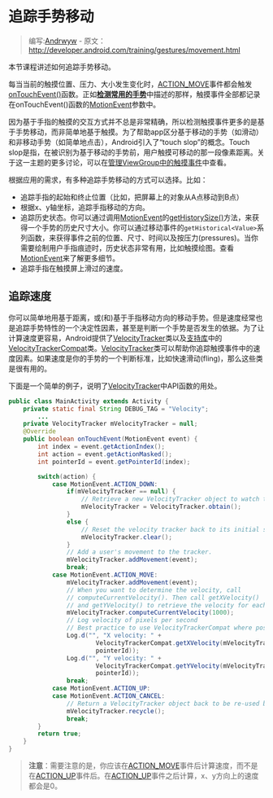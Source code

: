# 追踪手势移动

> 编写:[Andrwyw](https://github.com/Andrwyw) - 原文：<http://developer.android.com/training/gestures/movement.html>

本节课程讲述如何追踪手势移动。

每当当前的触摸位置、压力、大小发生变化时，[ACTION_MOVE](http://developer.android.com/reference/android/view/MotionEvent.html#ACTION_MOVE)事件都会触发<a href="http://developer.android.com/reference/android/view/View.html#onTouchEvent(android.view.MotionEvent)">onTouchEvent()</a>函数。正如[**检测常用的手势**](/detector.html)中描述的那样，触摸事件全部都记录在onTouchEvent()函数的[MotionEvent](http://developer.android.com/reference/android/view/MotionEvent.html)参数中。

因为基于手指的触摸的交互方式并不总是非常精确，所以检测触摸事件更多的是基于手势移动，而非简单地基于触摸。为了帮助app区分基于移动的手势（如滑动）和非移动手势（如简单地点击），Android引入了“touch slop”的概念。Touch slop是指，在被识别为基于移动的手势前，用户触摸可移动的那一段像素距离。关于这一主题的更多讨论，可以在[管理ViewGroup中的触摸事件](viewgroup.html)中查看。

根据应用的需求，有多种追踪手势移动的方式可以选择。比如：
* 追踪手指的起始和终止位置（比如，把屏幕上的对象从A点移动到B点）
* 根据x、y轴坐标，追踪手指移动的方向。
* 追踪历史状态。你可以通过调用[MotionEvent](http://developer.android.com/reference/android/view/MotionEvent.html)的<a href="http://developer.android.com/reference/android/view/MotionEvent.html#getHistorySize()">getHistorySize()</a>方法，来获得一个手势的历史尺寸大小。你可以通过移动事件的`getHistorical<Value>`系列函数，来获得事件之前的位置、尺寸、时间以及按压力(pressures)。当你需要绘制用户手指痕迹时，历史状态非常有用，比如触摸绘图。查看[MotionEvent](http://developer.android.com/reference/android/view/MotionEvent.html)来了解更多细节。
* 追踪手指在触摸屏上滑过的速度。

## 追踪速度
你可以简单地用基于距离，或(和)基于手指移动方向的移动手势。但是速度经常也是追踪手势特性的一个决定性因素，甚至是判断一个手势是否发生的依据。为了让计算速度更容易，Android提供了[VelocityTracker](http://developer.android.com/reference/android/view/VelocityTracker.html)类以及[支持库](http://developer.android.com/tools/support-library/index.html)中的[VelocityTrackerCompat](http://developer.android.com/reference/android/support/v4/view/VelocityTrackerCompat.html)类。[VelocityTracker](http://developer.android.com/reference/android/view/VelocityTracker.html)类可以帮助你追踪触摸事件中的速度因素。如果速度是你的手势的一个判断标准，比如快速滑动(fling)，那么这些类是很有用的。

下面是一个简单的例子，说明了[VelocityTracker](http://developer.android.com/reference/android/view/VelocityTracker.html)中API函数的用处。

```java
public class MainActivity extends Activity {
    private static final String DEBUG_TAG = "Velocity";
        ...
    private VelocityTracker mVelocityTracker = null;
    @Override
    public boolean onTouchEvent(MotionEvent event) {
        int index = event.getActionIndex();
        int action = event.getActionMasked();
        int pointerId = event.getPointerId(index);

        switch(action) {
            case MotionEvent.ACTION_DOWN:
                if(mVelocityTracker == null) {
                    // Retrieve a new VelocityTracker object to watch the velocity of a motion.
                    mVelocityTracker = VelocityTracker.obtain();
                }
                else {
                    // Reset the velocity tracker back to its initial state.
                    mVelocityTracker.clear();
                }
                // Add a user's movement to the tracker.
                mVelocityTracker.addMovement(event);
                break;
            case MotionEvent.ACTION_MOVE:
                mVelocityTracker.addMovement(event);
                // When you want to determine the velocity, call
                // computeCurrentVelocity(). Then call getXVelocity()
                // and getYVelocity() to retrieve the velocity for each pointer ID.
                mVelocityTracker.computeCurrentVelocity(1000);
                // Log velocity of pixels per second
                // Best practice to use VelocityTrackerCompat where possible.
                Log.d("", "X velocity: " +
                        VelocityTrackerCompat.getXVelocity(mVelocityTracker,
                        pointerId));
                Log.d("", "Y velocity: " +
                        VelocityTrackerCompat.getYVelocity(mVelocityTracker,
                        pointerId));
                break;
            case MotionEvent.ACTION_UP:
            case MotionEvent.ACTION_CANCEL:
                // Return a VelocityTracker object back to be re-used by others.
                mVelocityTracker.recycle();
                break;
        }
        return true;
    }
}
```

> **注意**：需要注意的是，你应该在[ACTION_MOVE](http://developer.android.com/reference/android/view/MotionEvent.html#ACTION_MOVE)事件后计算速度，而不是在[ACTION_UP](http://developer.android.com/reference/android/view/MotionEvent.html#ACTION_UP)事件后。在[ACTION_UP](http://developer.android.com/reference/android/view/MotionEvent.html#ACTION_UP)事件之后计算，x、y方向上的速度都会是0。

